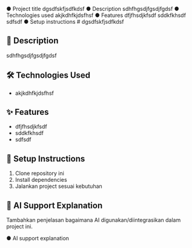 ● Project title
    dgsdfskfjsdfkdsf
 ● Description 
 sdhfhgsdjfgsdjfgdsf
● Technologies used 
akjkdhfkjdsfhsf
● Features
dfjfhsdjkfsdf
sddkfkhsdf
sdfsdf
 ● Setup instructions # dgsdfskfjsdfkdsf

## 📌 Description
sdhfhgsdjfgsdjfgdsf

## 🛠 Technologies Used
- akjkdhfkjdsfhsf

## ✨ Features
- dfjfhsdjkfsdf  
- sddkfkhsdf  
- sdfsdf  

## 🚀 Setup Instructions
1. Clone repository ini  
2. Install dependencies  
3. Jalankan project sesuai kebutuhan  

## 🤖 AI Support Explanation
Tambahkan penjelasan bagaimana AI digunakan/diintegrasikan dalam project ini.


● AI support explanation
